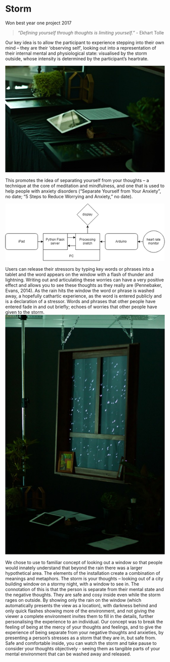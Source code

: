# Storm

Won best year one project 2017

 >*“Defining yourself through thoughts is limiting yourself.”*   - Ekhart Tolle

Our key idea is to allow the participant to experience stepping into their own mind – they are their ‘observing self’, looking out into a representation of their internal mental and physiological state:  visualised by the storm outside, whose intensity is determined by the participant’s heartrate.

![Image2](/images/tumblr_inline_oyymgq0t1u1ugm1z1_540.jpg)


This promotes the idea of separating yourself from your thoughts – a technique at the core of meditation and mindfulness, and one that is used to help people with anxiety disorders (“Separate Yourself from Your Anxiety”, no date; “5 Steps to Reduce Worrying and Anxiety,” no date).

![System diagram](digram.png)

Users can release their stressors by typing key words or phrases into a tablet and the word appears on the window with a flash of thunder and lightning. Writing out and articulating these worries can have a very positive effect and allows you to see these thoughts as they really are (Pennebaker, Evans, 2014). As the rain hits the window the word or phrase is washed away, a hopefully cathartic experience, as the word is entered publicly and is a declaration of a stressor. Words and phrases that other people have entered fade in and out briefly; echoes of worries that other people have given to the storm.
![Image1](images/tumblr_inline_oyymfv5K8G1ugm1z1_540.jpg)



We chose to use to familiar concept of looking out a window so that people would innately understand that beyond the rain there was a larger hypothetical area.
The elements of the installation create a combination of meanings and metaphors. The storm is your thoughts – looking out of a city building window on a stormy night, with a window to see in. The connotation of this is that the person is separate from their mental state and the negative thoughts. They are safe and cosy inside even while the storm rages on outside.
By showing only the rain on the window (which automatically presents the view as a location), with darkness behind and only quick flashes showing more of the environment, and not giving the viewer a complete environment invites them to fill in the details, further personalising the experience to an individual. 
Our concept was to break the feeling of being at the mercy of your thoughts and feelings, and to give the experience of being separate from your negative thoughts and anxieties, by presenting a person’s stresses as a storm that they are in, but safe from. Safe and comfortable inside, you can watch the storm and take pause to consider your thoughts objectively -  seeing them as tangible parts of your mental environment that can be washed away and released.
